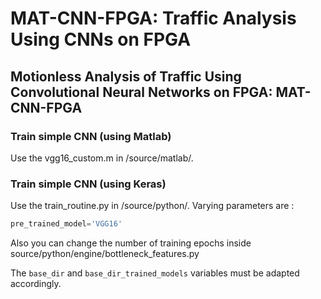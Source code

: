 # MAT-CNN-FPGA: Traffic Analysis Using CNNs on FPGA

## Motionless Analysis of Traffic Using Convolutional Neural Networks on FPGA: MAT-CNN-FPGA

### Train simple CNN (using Matlab)

Use the vgg16_custom.m in /source/matlab/.

### Train simple CNN (using Keras)

Use the train_routine.py in /source/python/. Varying parameters are :

```python
pre_trained_model='VGG16'
```

Also you can change the number of training epochs inside source/python/engine/bottleneck_features.py

The `base_dir` and `base_dir_trained_models` variables must be adapted accordingly.
